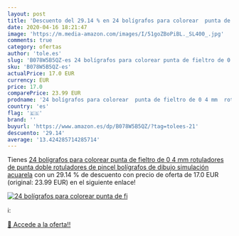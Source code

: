 ```yaml
---
layout: post
title: 'Descuento del 29.14 % en 24 bolígrafos para colorear  punta de fi'
date: 2020-04-16 18:21:47
image: 'https://m.media-amazon.com/images/I/51goZBoPiBL._SL400_.jpg'
comments: true
category: ofertas
author: 'tole.es'
slug: 'B078W5B5QZ-es 24 bolígrafos para colorear punta de fieltro de 0 4 mm...'
sku: 'B078W5B5QZ-es'
actualPrice: 17.0 EUR
currency: EUR
price: 17.0
comparePrice: 23.99 EUR
prodname: '24 bolígrafos para colorear  punta de fieltro de 0 4 mm  rotuladores de punta doble  rotuladores de pincel  bolígrafos de dibujo simulación acuarela'
country: 'es'
flag: '🇪🇸'
brand: ''
buyurl: 'https://www.amazon.es/dp/B078W5B5QZ/?tag=tolees-21'
descuento: '29.14'
average: '13.424285714285714'
---
```


Tienes [24 bolígrafos para colorear  punta de fieltro de 0 4 mm  rotuladores de punta doble  rotuladores de pincel  bolígrafos de dibujo simulación acuarela](https://www.amazon.es/dp/B078W5B5QZ/?tag=tolees-21) con un 29.14 % de descuento con precio de oferta de 17.0 EUR (original: 23.99 EUR) en el siguiente enlace!

[![24 bolígrafos para colorear  punta de fi](https://m.media-amazon.com/images/I/51goZBoPiBL._SL400_.jpg)](https://www.amazon.es/dp/B078W5B5QZ/?tag=tolees-21)

ℹ️:


[🛒 Accede a la oferta!!](https://www.amazon.es/dp/B078W5B5QZ/?tag=tolees-21)
